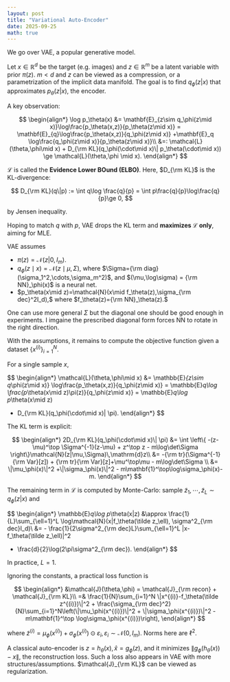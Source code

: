 ```yaml
---
layout: post
title: "Variational Auto-Encoder"
date: 2025-09-25
math: true
---
```


We go over VAE, a popular generative model.

Let $x\in \mathbb{R}^d$ be the target (e.g. images) and $z\in \mathbb{R}^m$ be a latent variable with prior $\pi(z)$. $m<d$ and $z$ can be viewed as a compression, or a parametrization of the implicit data manifold.
The goal is to find $q_\phi(z|x)$ that approximates $p_\theta(z|x),$ the encoder.

A key observation:

$$
\begin{align*}
\log p_\theta(x)
    &= \mathbf{E}_{z\sim q_\phi(z\mid x)}\log\frac{p_\theta(x,z)}{p_\theta(z\mid x)}
    = \mathbf{E}_{q}\log\frac{p_\theta(x,z)}{q_\phi(z\mid x)}
    +\mathbf{E}_q \log\frac{q_\phi(z\mid x)}{p_\theta(z\mid x)}\\ 
    &=: \mathcal{L}(\theta,\phi\mid x) + D_{\rm KL}(q_\phi(\cdot\mid x)\| p_\theta(\cdot\mid x))
\ge  \mathcal{L}(\theta,\phi \mid x).
\end{align*}  
$$

$\mathcal{L}$ is called the **Evidence Lower BOund (ELBO)**.
Here, $D_{\rm KL}$ is the KL-divergence:

$$
D_{\rm KL}(q\|p) := \int q\log \frac{q}{p} = \int p\frac{q}{p}\log\frac{q}{p}\ge 0,
$$

by Jensen inequality.

Hoping to match $q$ with $p$, VAE drops the KL term and **maximizes $\mathcal{L}$ only**, aiming for MLE.

VAE assumes

- $\pi(z)=\mathcal{N}(z|0,I_m)$.
- $q_\phi(z\mid x)=\mathcal{N}(z\mid\mu,\Sigma),$ where $\Sigma={\rm diag}(\sigma_1^2,\cdots,\sigma_m^2)$, and 
$(\mu,\log\sigma) = {\rm NN}_\phi(x)$ is a neural net.
- $p_\theta(x\mid z)=\mathcal{N}(x\mid f_\theta(z),\sigma_{\rm dec}^2I_d),$
where $f_\theta(z)={\rm NN}_\theta(z).$

One can use more general $\Sigma$ but the diagonal one should be good enough in experiments. I imgaine the prescribed diagonal form forces NN to rotate in the right direction.

With the assumptions, it remains to compute the objective function
given a dataset $\{ x^{(i)} \}_{i=1}^N.$

For a single sample $x$,

$$
\begin{align*}
\mathcal{L}(\theta,\phi\mid x)
&= \mathbb{E}_{z\sim q_\phi(z\mid x)} \log\frac{p_\theta(x,z)}{q_\phi(z\mid x)}
= \mathbb{E}_q\log \frac{p_\theta(x\mid z)\pi(z)}{q_\phi(z\mid x)}
= \mathbb{E}_q\log p_\theta(x\mid z)
- D_{\rm KL}(q_\phi(\cdot\mid x)\| \pi).
\end{align*}
$$

The KL term is explicit:

$$
\begin{align*}
2D_{\rm KL}(q_\phi(\cdot\mid x)\| \pi)
&= \int \left\{
        -(z-\mu)^\top \Sigma^{-1}(z-\mu)
        + z^\top z
        - m\log\det\Sigma
    \right\}\mathcal{N}(z|\mu,\Sigma)\,\mathrm{d}z\\ 
    &= -{\rm tr}(\Sigma^{-1}{\rm Var}[z])
        + {\rm tr}{\rm Var}[z]+\mu^\top\mu - m\log\det\Sigma \\ 
    &= \|\mu_\phi(x)\|^2 +\|\sigma_\phi(x)\|^2 - m\mathbf{1}^\top\log\sigma_\phi(x)-m.
\end{align*}
$$

The remaining term in $\mathcal{L}$ is computed by Monte-Carlo:
sample $\tilde z_1,\cdots,\tilde z_L\sim q_\phi(z|x)$ and 

$$
\begin{align*}
\mathbb{E}_q\log p_\theta(x|z)
&\approx \frac{1}{L}\sum_{\ell=1}^L \log\mathcal{N}(x|f_\theta(\tilde z_\ell), \sigma^2_{\rm dec}I_d)\\ 
&= - \frac{1}{2\sigma^2_{\rm dec}L}\sum_{\ell=1}^L \|x-f_\theta(\tilde z_\ell)\|^2 
- \frac{d}{2}\log(2\pi\sigma^2_{\rm dec}).
\end{align*}
$$

In practice, $L=1$.

Ignoring the constants, a practical loss function is

$$
\begin{align*}
&\mathcal{J}(\theta,\phi) =
\mathcal{J}_{\rm recon} + \mathcal{J}_{\rm KL}\\
=& 
    \frac{1}{N}\sum_{i=1}^N \|x^{(i)}-f_\theta(\tilde z^{(i)})\|^2 
     + \frac{\sigma_{\rm dec}^2}{N}\sum_{i=1}^N\left(\|\mu_\phi(x^{(i)})\|^2 + \|\sigma_\phi(x^{(i)})\|^2 - m\mathbf{1}^\top \log\sigma_\phi(x^{(i)})\right),
\end{align*}
$$

where $\tilde z^{(i)}=\mu_\phi(x^{(i)}) + \sigma_\phi(x^{(i)})\odot \varepsilon_i, \varepsilon_i\sim \mathcal{N}(0,I_m).$ Norms here are $\ell^2$.

A classical auto-encoder is $z=h_\theta(x),\hat x=g_\phi(z)$, and it minimizes 
$\|g_\phi(h_\theta(x))-x\|,$ the reconstruction loss.
Such a loss also appears in VAE with more structures/assumptions.
$\mathcal{J}_{\rm KL}$ can be viewed as regularization.